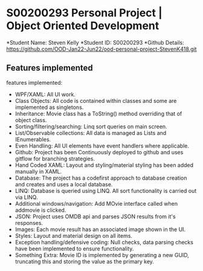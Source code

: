 # S00200293 Personal Project | Object Oriented Development #
*Student Name:		Steven Kelly
*Student ID:		S00200293
*Github Details:	https://github.com/OOD-Jan22-Jun22/ood-personal-project-StevenK418.git

## Features implemented ##

features implemented: 
* WPF/XAML: 								All UI work.
* Class Objects: 							All code is contained within classes and some are implemented as singletons. 
* Inheritance:								Movie class has a ToString() method overriding that of object class. 
* Sorting/filtering/searching:  			Linq sort queries on main screen. 
* List/Observable collections:				All data is managed as Lists and IEnumerables. 
* Even Handling:							All UI elements have event handlers where applicable.
* Github:									Project has been Continuously deployed to github and uses gitflow for branching strategies. 
* Hand Coded XAML:							Layout and styling/material styling has been added manually in XAML. 
* Database:									The project has a codefirst approach to database creation and creates and uses a local database. 
* LINQ:										Database is queried using LINQ. All sort functionality is carried out via LINQ. 
* Additional windows/navigation: 			Add MOvie interface called when addmovie is clicked.
* JSON: 									Project uses OMDB api and parses JSON results from it's responses. 
* Images:									Each movie result has an associated image shown in the UI. 
* Styles: 									Layout and material design on all items. 
* Exception handling/defensive coding:		Null checks, data parsing checks have been implemented to ensure functionality. 
* Something Extra:							Movie ID is implemented by generating a new GUID, truncating this and storing the value as the primary key. 		